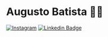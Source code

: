 # Augusto Batista :man_technologist:

[![Instagram](https://img.shields.io/badge/instagram-9cf?logo=instagram&style=for-the-badge&link=https://www.instagram.com/augustob790/?hl=pt-br)](https://www.instagram.com/augustob790/?hl=pt-br)
[![Linkedin Badge](https://img.shields.io/badge/-LinkedIn-blue?style=for-the-badge&logo=Linkedin&logoColor=white&link=https://www.linkedin.com/in/augustobj/)](www.linkedin.com/in/augustobj/)
